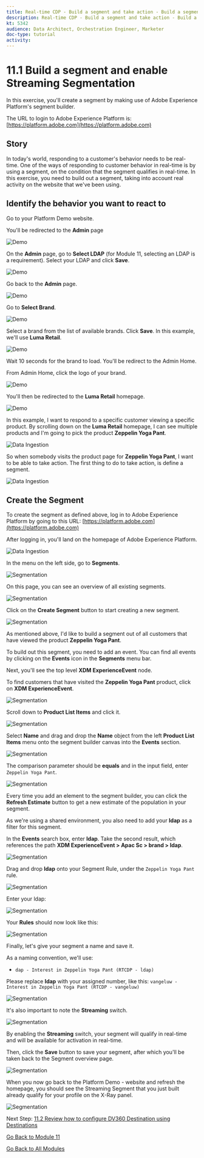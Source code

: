 ```yaml
---
title: Real-time CDP - Build a segment and take action - Build a segment and enable Streaming Segmentation
description: Real-time CDP - Build a segment and take action - Build a segment and enable Streaming Segmentation
kt: 5342
audience: Data Architect, Orchestration Engineer, Marketer
doc-type: tutorial
activity: 
---
```


# 11.1 Build a segment and enable Streaming Segmentation

In this exercise, you'll create a segment by making use of Adobe Experience Platform's segment builder.

The URL to login to Adobe Experience Platform is: [https://platform.adobe.com](https://platform.adobe.com)

## Story

In today's world, responding to a customer's behavior needs to be real-time. One of the ways of responding to customer behavior in real-time is by using a segment, on the condition that the segment qualifies in real-time. In this exercise, you need to build out a segment, taking into account real activity on the website that we've been using.

## Identify the behavior you want to react to

Go to your Platform Demo website.

You'll be redirected to the **Admin** page

![Demo](./images/1.png)
  
On the **Admin** page, go to **Select LDAP** (for Module 11, selecting an LDAP is a requirement). Select your LDAP and click **Save**.

![Demo](./images/ldap.png)

Go back to the **Admin** page.

![Demo](./images/1a.png)

Go to **Select Brand**.
  
![Demo](./images/2.png)
  
Select a brand from the list of available brands. Click **Save**. In this example, we'll use **Luma Retail**.
  
![Demo](./images/3.png)
  
Wait 10 seconds for the brand to load. You'll be redirect to the Admin Home.
  
From Admin Home, click the logo of your brand.

![Demo](./images/adm_home.png)

You'll then be redirected to the **Luma Retail** homepage.

![Demo](./images/lb_home.png)

In this example, I want to respond to a specific customer viewing a specific product.
By scrolling down on the **Luma Retail** homepage, I can see multiple products and I'm going to pick the product **Zeppelin Yoga Pant**.

![Data Ingestion](./images/homenadia.png)

So when somebody visits the product page for **Zeppelin Yoga Pant**, I want to be able to take action. The first thing to do to take action, is define a segment.

![Data Ingestion](./images/homenadiapp.png)

## Create the Segment

To create the segment as defined above, log in to Adobe Experience Platform by going to this URL: [https://platform.adobe.com](https://platform.adobe.com)

After logging in, you'll land on the homepage of Adobe Experience Platform.

![Data Ingestion](./images/home.png)

In the menu on the left side, go to **Segments**.

![Segmentation](./images/menuseg.png)

On this page, you can see an overview of all existing segments.

![Segmentation](./images/segmentation.png)

Click on the **Create Segment** button to start creating a new segment.

![Segmentation](./images/createnewsegment.png)

As mentioned above, I'd like to build a segment out of all customers that have viewed the product **Zeppelin Yoga Pant**.

To build out this segment, you need to add an event. You can find all events by clicking on the **Events** icon in the **Segments** menu bar.

Next, you'll see the top level **XDM ExperienceEvent** node.

To find customers that have visited the **Zeppelin Yoga Pant** product, click on **XDM ExperienceEvent**.

![Segmentation](./images/findee.png)

Scroll down to **Product List Items** and click it.

![Segmentation](./images/see.png)

Select **Name** and drag and drop the **Name** object from the left **Product List Items** menu onto the segment builder canvas into the **Events** section.

![Segmentation](./images/eewebpdtlname1.png)

The comparison parameter should be **equals** and in the input field, enter `Zeppelin Yoga Pant`.

![Segmentation](./images/pv.png)

Every time you add an element to the segment builder, you can click the **Refresh Estimate** button to get a new estimate of the population in your segment.

As we're using a shared environment, you also need to add your **ldap** as a filter for this segment.

In the **Events** search box, enter **ldap**. Take the second result, which references the path **XDM ExperienceEvent > Apac Sc > brand > ldap**.

![Segmentation](./images/ldap1.png)

Drag and drop **ldap** onto your Segment Rule, under the `Zeppelin Yoga Pant` rule.

![Segmentation](./images/ldap2.png)

Enter your ldap:

![Segmentation](./images/ldap3.png)

Your **Rules** should now look like this:

![Segmentation](./images/ldap4.png)

Finally, let's give your segment a name and save it.

As a naming convention, we'll use:

* `dap - Interest in Zeppelin Yoga Pant (RTCDP - ldap)`

Please replace **ldap** with your assigned number, like this:
`vangeluw - Interest in Zeppelin Yoga Pant (RTCDP - vangeluw)`

![Segmentation](./images/segmentname.png)

It's also important to note the **Streaming** switch.

![Segmentation](./images/streaming.png)

By enabling the **Streaming** switch, your segment will qualify in real-time and will be available for activation in real-time.

Then, click the **Save** button to save your segment, after which you'll be taken back to the Segment overview  page.

![Segmentation](./images/savedsegment.png)

When you now go back to the Platform Demo - website and refresh the homepage, you should see the Streaming Segment that you just built already qualify for your profile on the X-Ray panel.

![Segmentation](./images/xraystrseg.png)

Next Step: [11.2 Review how to configure DV360 Destination using Destinations](./ex2.md)

[Go Back to Module 11](./real-time-cdp-build-a-segment-take-action.md)

[Go Back to All Modules](../../overview.md)
